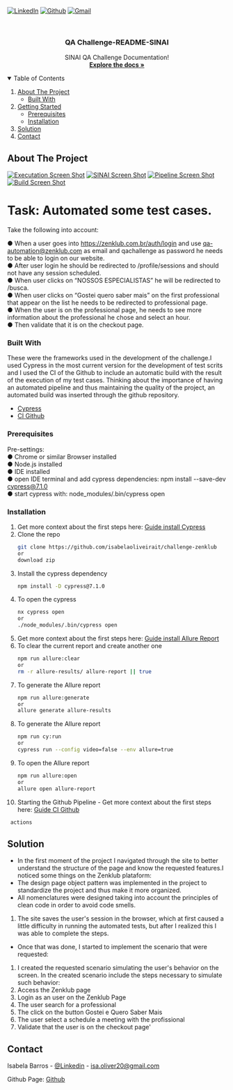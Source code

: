 <!-- PROJECT SHIELDS -->
<!--
*** I'm using markdown "reference style" links for readability.
*** Reference links are enclosed in brackets [ ] instead of parentheses ( ).
*** See the bottom of this document for the declaration of the reference variables
*** for contributors-url, forks-url, etc. This is an optional, concise syntax you may use.
*** https://www.markdownguide.org/basic-syntax/#reference-style-links
-->

[![LinkedIn][linkedin-shield]][linkedin-url]
[![Github][github-shield]][github-url]
[![Gmail][gmail-shield]][gmail-url]

<!-- PROJECT LOGO -->
<br />

 
  <h3 align="center">QA Challenge-README-SINAI</h3>

  <p align="center">
    SINAI QA Challenge Documentation!
    <br />
    <a href=""><strong>Explore the docs »</strong></a>
    <br />
  </p>
</p>



<!-- TABLE OF CONTENTS -->
<details open="open">
  <summary>Table of Contents</summary>
  <ol>
    <li>
      <a href="#about-the-project">About The Project</a>
      <ul>
        <li><a href="#built-with">Built With</a></li>
      </ul>
    </li>
    <li>
      <a href="#getting-started">Getting Started</a>
      <ul>
        <li><a href="#prerequisites">Prerequisites</a></li>
        <li><a href="#installation">Installation</a></li>
      </ul>
    </li>
    <li><a href="#solution">Solution</a></li>
    <li><a href="#contact">Contact</a></li>
  </ol>
</details>



<!-- ABOUT THE PROJECT -->
## About The Project

[![Executation Screen Shot][product-screenshot3]]()
[![SINAI Screen Shot][product-screenshot]]()
[![Pipeline Screen Shot][product-screenshot1]]()
[![Build Screen Shot][product-screenshot2]]()



# Task: Automated some test cases.

Take the following into account:

● When a user goes into https://zenklub.com.br/auth/login and use qa-automation@zenklub.com
as email and qachallenge as password he needs to be able to login on our website. <br />
● After user login he should be redirected to /profile/sessions and should not have any session
scheduled. <br />
● When user clicks on “NOSSOS ESPECIALISTAS” he will be redirected to /busca. <br />
● When user clicks on “Gostei quero saber mais” on the first professional that appear on the list he
needs to be redirected to professional page. <br />
● When the user is on the professional page, he needs to see more information about the
professional he chose and select an hour. <br />
● Then validate that it is on the checkout page. <br />


### Built With

These were the frameworks used in the development of the challenge.I used Cypress in the most current version for the development of test scrits and I used the CI of the Github to include an automatic build with the result of the execution of my test cases. Thinking about the importance of having an automated pipeline and thus maintaining the quality of the project, an automated build was inserted through the github repository.

* [Cypress](https://www.cypress.io/)
* [CI Github](https://docs.github.com/pt/actions/guides/about-continuous-integration)

### Prerequisites

Pre-settings: <br />
● Chrome or similar Browser installed <br />
● Node.js installed <br />
● IDE installed <br />
● open IDE terminal and add cypress dependencies: npm install --save-dev cypress@7.1.0 <br />
● start cypress with: node_modules/.bin/cypress open <br />


### Installation

1. Get more context about the first steps here: [Guide install Cypress](https://docs.cypress.io/guides/getting-started/installing-cypress)
2. Clone the repo
   ```sh
   git clone https://github.com/isabelaoliveirait/challenge-zenklub
   or 
   download zip 
   ```
3. Install the cypress dependency
   ```sh
   npm install -D cypress@7.1.0
   ```
4. To open the cypress 
   ```sh
   nx cypress open 
   or
   ./node_modules/.bin/cypress open
   ```
5. Get more context about the first steps here: [Guide install Allure Report](https://docs.qameta.io/allure/)    
6. To clear the current report and create another one
   ```sh
   npm run allure:clear
   or
   rm -r allure-results/ allure-report || true
   ```
7. To generate the Allure report
   ```sh
   npm run allure:generate
   or
   allure generate allure-results
   ```
8. To generate the Allure report
   ```sh
   npm run cy:run
   or
   cypress run --config video=false --env allure=true
   ```
9. To open the Allure report
   ```sh
   npm run allure:open
   or
   allure open allure-report
   ```
10. Starting the Github Pipeline - Get more context about the first steps here: [Guide CI Github](https://www.youtube.com/watch?v=tYIKfQ3lgk0)
   ```sh
    actions
   ```   

<!-- Solution -->
## Solution

* In the first moment of the project I navigated through the site to better understand the structure of the page and know the requested features.I noticed some things on the Zenklub plataform:
* The design page object pattern was implemented in the project to standardize the project and thus make it more organized.
* All nomenclatures were designed taking into account the principles of clean code in order to avoid code smells.

1. The site saves the user's session in the browser, which at first caused a little difficulty in running the automated tests, but after I realized this I was able to complete the steps.
* Once that was done, I started to implement the scenario that were requested:
1. I created the requested scenario simulating the user's behavior on the screen. In the created scenario include the steps necessary to simulate such behavior:
2. Access the Zenklub page
3. Login as an user on the Zenklub Page
4. The user search for a professional
5. The click on the button Gostei e Quero Saber Mais
6. The user select a schedule a meeting with the profissional
7. Validate that the user is on the checkout page'


<!-- CONTACT -->
## Contact

Isabela Barros - [@Linkedin](https://www.linkedin.com/in/isabelaoliveira26/) - isa.oliver20@gmail.com

Github Page: [Github](https://github.com/isabelaoliveirait)



<!-- MARKDOWN LINKS & IMAGES -->
<!-- https://www.markdownguide.org/basic-syntax/#reference-style-links -->
[linkedin-shield]: https://img.shields.io/badge/linkedin-%230077B5.svg?style=for-the-badge&logo=linkedin&logoColor=white
[linkedin-url]: https://linkedin.com/in/othneildrew
[github-shield]: https://img.shields.io/badge/github-%23121011.svg?style=for-the-badge&logo=github&logoColor=white
[github-url]: https://github.com/isabelaoliveirait
[gmail-shield]: https://img.shields.io/badge/Gmail-D14836?style=for-the-badge&logo=gmail&logoColor=white
[gmail-url]: isa.oliver20@gmail.com
[product-screenshot]: https://imgur.com/uA1nKGi.png
[product-screenshot1]: https://imgur.com/ynEjzcP.png
[product-screenshot2]: https://imgur.com/ruxmTpE.png
[product-screenshot3]: https://imgur.com/WvkGSc8.png


